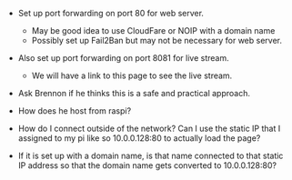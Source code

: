 * Set up port forwarding on port 80 for web server.
    - May be good idea to use CloudFare or NOIP with a domain name
    - Possibly set up Fail2Ban but may not be necessary for web server.
* Also set up port forwarding on port 8081 for live stream.
    - We will have a link to this page to see the live stream.


* Ask Brennon if he thinks this is a safe and practical approach.

* How does he host from raspi?
* How do I connect outside of the network?  Can I use the static IP 
that I assigned to my pi like so 10.0.0.128:80 to actually load the page?
* If it is set up with a domain name, is that name connected to that static
IP address so that the domain name gets converted to 10.0.0.128:80?